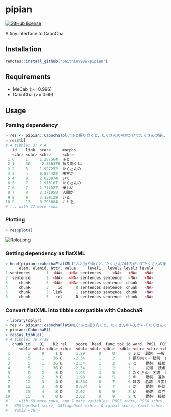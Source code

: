 # pipian

[![GitHub license](https://img.shields.io/github/license/paithiov909/pipian.svg)](https://github.com/paithiov909/pipian/blob/master/LICENSE)

A tiny interface to CaboCha

## Installation

```R
remotes::install_github("paithiov909/pipian")
```

## Requirements

- MeCab (>= 0.996)
- CaboCha (>= 0.69)

## Usage

### Parsing dependency

```R
> res <- pipian::CabochaTbl("ふと振り向くと、たくさんの味方がいてたくさんの優しい人間がいることを、わざわざ自分の誕生日が来ないと気付けない自分を奮い立たせながらも、毎日こんな、湖のようななんの引っ掛かりもない、落ちつき倒し、音一つも感じさせない人間でいれる方に憧れを持てたとある25歳の眩しき朝のことでした")
> res$tbl
# A tibble: 37 x 4
   id    link  score     morphs      
   <chr> <chr> <chr>     <chr>       
 1 0     1     1.287564  ふと        
 2 1     36    -2.336376 振り向くと、
 3 2     3     1.927252  たくさんの  
 4 3     4     0.834422  味方が      
 5 4     8     2.020974  いて        
 6 5     7     1.913107  たくさんの  
 7 6     7     1.773527  優しい      
 8 7     8     2.371958  人間が      
 9 8     9     3.138138  いる        
10 9     13    0.293884  ことを、    
# ... with 27 more rows
```

### Plotting

```R
> res$plot()
```

![Rplot.png](https://qiita-image-store.s3.amazonaws.com/0/228173/60b9dc99-954e-82a0-b428-9dba6ffd0520.png)

### Getting dependency as flatXML

```R
> head(pipian::cabochaFlatXML("ふと振り向くと、たくさんの味方がいてたくさんの優しい人間がいることを、わざわざ自分の誕生日が来ないと気付けない自分を奮い立たせながらも、毎日こんな、湖のようななんの引っ掛かりもない、落ちつき倒し、音一つも感じさせない人間でいれる方に憧れを持てたとある25歳の眩しき朝のことでした"))
      elem. elemid. attr. value.    level1   level2 level3 level4
1 sentences       1  <NA>   <NA> sentences     <NA>   <NA>   <NA>
2  sentence       2  <NA>   <NA> sentences sentence   <NA>   <NA>
3     chunk       3  <NA>   <NA> sentences sentence  chunk   <NA>
4     chunk       3    id      0 sentences sentence  chunk   <NA>
5     chunk       3  link      1 sentences sentence  chunk   <NA>
6     chunk       3   rel      D sentences sentence  chunk   <NA>
```

### Convert flatXML into tibble compatible with CabochaR 

```R
> library(dplyr)
> res <- pipian::cabochaFlatXML("ふと振り向くと、たくさんの味方がいてたくさんの優しい人間がいることを、わざわざ自分の誕生日が来ないと気付けない自分を奮い立たせながらも、毎日こんな、湖のようななんの引っ掛かりもない、落ちつき倒し、音一つも感じさせない人間でいれる方に憧れを持てたとある25歳の眩しき朝のことでした") %>%
+ pipian::CabochaR()
> res$as.tibble()
# A tibble: 78 x 18
   chunk_id    D1    D2 rel    score  head  func tok_id word  POS1  POS2 
      <dbl> <dbl> <dbl> <chr>  <dbl> <dbl> <dbl>  <dbl> <chr> <chr> <chr>
 1        3     0     1 D      1.29      0     0      0 ふと  副詞  一般 
 2        5     1    36 D     -2.34      1     2      1 振り向く~ 動詞  自立 
 3        5     1    36 D     -2.34      1     2      2 と    助詞  接続助詞~
 4        5     1    36 D     -2.34      1     2      3 、    記号  読点 
 5        9     2     3 D      1.93      4     5      4 たくさん~ 名詞  副詞可能~
 6        9     2     3 D      1.93      4     5      5 の    助詞  連体化~
 7       12     3     4 D      0.834     6     7      6 味方  名詞  サ変接続~
 8       12     3     4 D      0.834     6     7      7 が    助詞  格助詞~
 9       15     4     8 D      2.02      8     9      8 い    動詞  自立 
10       15     4     8 D      2.02      8     9      9 て    助詞  接続助詞~
# ... with 68 more rows, and 7 more variables: POS3 <chr>, POS4 <chr>,
#   X5StageUse1 <chr>, X5StageUse2 <chr>, Original <chr>, Yomi1 <chr>,
#   Yomi2 <chr>
```
